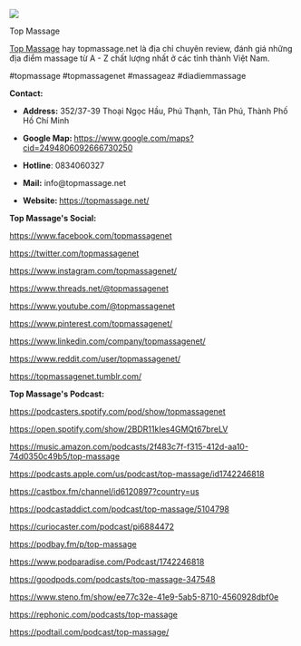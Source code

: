![](https://s3-ap-northeast-1.amazonaws.com/g0v-hackmd-images/uploads/upload_e677f45400a418ad945c5d344d5d182e.jpg)

Top Massage

<p dir="ltr"><a href="https://topmassage.net/">Top Massage</a> hay topmassage.net l&agrave; địa chỉ chuy&ecirc;n review, đ&aacute;nh gi&aacute; những địa điểm massage từ A - Z chất lượng nhất ở c&aacute;c tỉnh th&agrave;nh Việt Nam.</p>
<p dir="ltr">#topmassage #topmassagenet #massageaz #diadiemmassage</p>
<p dir="ltr"><strong>Contact:</strong></p>
<ul>
<li dir="ltr">
<p dir="ltr"><strong>Address:</strong> 352/37-39 Thoại Ngọc Hầu, Ph&uacute; Thạnh, T&acirc;n Ph&uacute;, Th&agrave;nh Phố Hồ Ch&iacute; Minh</p>
</li>
<li dir="ltr">
<p dir="ltr"><strong>Google Map:&nbsp;</strong><a href="https://www.google.com/maps?cid=2494806092666730250">https://www.google.com/maps?cid=2494806092666730250</a></p>
</li>
<li dir="ltr">
<p dir="ltr"><strong>Hotline</strong>: 0834060327</p>
</li>
<li dir="ltr">
<p dir="ltr"><strong>Mail:</strong> info@topmassage.net</p>
</li>
<li dir="ltr">
<p dir="ltr"><strong>Website:&nbsp;</strong><a href="https://topmassage.net/">https://topmassage.net/</a></p>
</li>
</ul>
<p dir="ltr"><strong>Top Massage's Social:</strong></p>
<p dir="ltr"><a href="https://www.facebook.com/topmassagenet">https://www.facebook.com/topmassagenet</a></p>
<p dir="ltr"><a href="https://twitter.com/topmassagenet">https://twitter.com/topmassagenet</a></p>
<p dir="ltr"><a href="https://www.instagram.com/topmassagenet/">https://www.instagram.com/topmassagenet/</a></p>
<p dir="ltr"><a href="https://www.threads.net/@topmassagenet">https://www.threads.net/@topmassagenet</a></p>
<p dir="ltr"><a href="https://www.youtube.com/@topmassagenet">https://www.youtube.com/@topmassagenet</a></p>
<p dir="ltr"><a href="https://www.pinterest.com/topmassagenet/">https://www.pinterest.com/topmassagenet/</a></p>
<p dir="ltr"><a href="https://www.linkedin.com/company/topmassagenet/">https://www.linkedin.com/company/topmassagenet/</a></p>
<p dir="ltr"><a href="https://www.reddit.com/user/topmassagenet/">https://www.reddit.com/user/topmassagenet/</a></p>
<p dir="ltr"><a href="https://topmassagenet.tumblr.com/">https://topmassagenet.tumblr.com/</a></p>
<p dir="ltr"><strong>Top Massage's Podcast:</strong></p>
<p dir="ltr"><a href="https://podcasters.spotify.com/pod/show/topmassagenet">https://podcasters.spotify.com/pod/show/topmassagenet</a></p>
<p dir="ltr"><a href="https://open.spotify.com/show/2BDR11kIes4GMQt67breLV">https://open.spotify.com/show/2BDR11kIes4GMQt67breLV</a></p>
<p dir="ltr"><a href="https://music.amazon.com/podcasts/2f483c7f-f315-412d-aa10-74d0350c49b5/top-massage">https://music.amazon.com/podcasts/2f483c7f-f315-412d-aa10-74d0350c49b5/top-massage</a></p>
<p dir="ltr"><a href="https://podcasts.apple.com/us/podcast/top-massage/id1742246818">https://podcasts.apple.com/us/podcast/top-massage/id1742246818</a></p>
<p dir="ltr"><a href="https://castbox.fm/channel/id6120897?country=us">https://castbox.fm/channel/id6120897?country=us</a></p>
<p dir="ltr"><a href="https://podcastaddict.com/podcast/top-massage/5104798">https://podcastaddict.com/podcast/top-massage/5104798</a></p>
<p dir="ltr"><a href="https://curiocaster.com/podcast/pi6884472">https://curiocaster.com/podcast/pi6884472</a></p>
<p dir="ltr"><a href="https://podbay.fm/p/top-massage">https://podbay.fm/p/top-massage</a></p>
<p dir="ltr"><a href="https://www.podparadise.com/Podcast/1742246818">https://www.podparadise.com/Podcast/1742246818</a></p>
<p dir="ltr"><a href="https://goodpods.com/podcasts/top-massage-347548">https://goodpods.com/podcasts/top-massage-347548</a></p>
<p dir="ltr"><a href="https://www.steno.fm/show/ee77c32e-41e9-5ab5-8710-4560928dbf0e">https://www.steno.fm/show/ee77c32e-41e9-5ab5-8710-4560928dbf0e</a></p>
<p dir="ltr"><a href="https://rephonic.com/podcasts/top-massage">https://rephonic.com/podcasts/top-massage</a></p>
<p dir="ltr"><a href="https://podtail.com/podcast/top-massage/">https://podtail.com/podcast/top-massage/</a></p>
